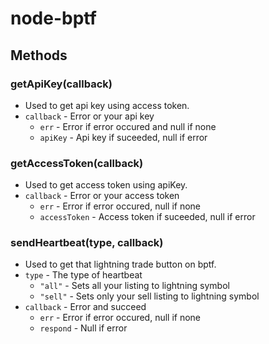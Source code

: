 # node-bptf

## Methods
### getApiKey(callback)  
* Used to get api key using access token.
* `callback` -  Error or your api key
	* `err` - Error if error occured and null if none
	* `apiKey` - Api key if suceeded, null if error

### getAccessToken(callback)
* Used to get access token using apiKey.
* `callback` - Error or your access token
	* `err` - Error if error occured, null if none
	* `accessToken` - Access token if suceeded, null if error

### sendHeartbeat(type, callback)
* Used to get that lightning trade button on bptf.
* `type` - The type of heartbeat
	* `"all"` - Sets all your listing to lightning symbol
	* `"sell"` - Sets only your sell listing to lightning symbol
* `callback` - Error and succeed
	* `err` - Error if error occured, null if none
	* `respond` - Null if error
